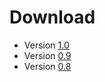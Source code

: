 # Download

- Version [1.0][2]
- Version [0.9][1]
- Version [0.8](http://nequissimus.github.com/goodtool/0_8.zip "Link to 0.8")

[1]: http://nequissimus.github.com/goodtool/0_9.zip "Link to 0.9"
[2]: http://nequissimus.github.com/goodtool/1_0.zip "Link to 1.0"
